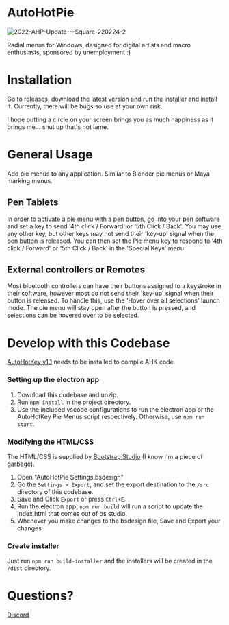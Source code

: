 # AutoHotPie

![2022-AHP-Update---Square-220224-2](https://user-images.githubusercontent.com/36665762/155584629-fd483863-2005-420f-ab3e-44369fe01884.gif)

Radial menus for Windows, designed for digital artists and macro enthusiasts, sponsored by unemployment :)

# Installation

Go to [releases](https://github.com/dumbeau/AutoHotPie/releases), download the latest version and run the installer and install it. Currently, there will be bugs so use at your own risk.

I hope putting a circle on your screen brings you as much happiness as it brings me... shut up that's not lame.

# General Usage

Add pie menus to any application. Similar to Blender pie menus or Maya marking menus.

## Pen Tablets

In order to activate a pie menu with a pen button, go into your pen software and set a key to send '4th click / Forward' or '5th Click / Back'. You may use any other key, but other keys may not send their 'key-up' signal when the pen button is released. You can then set the Pie menu key to respond to '4th click / Forward' or '5th Click / Back' in the 'Special Keys' menu.

## External controllers or Remotes

Most bluetooth controllers can have their buttons assigned to a keystroke in their software, however most do not send their 'key-up' signal when their button is released. To handle this, use the 'Hover over all selections' launch mode. The pie menu will stay open after the button is pressed, and selections can be hovered over to be selected.

# Develop with this Codebase

[AutoHotKey v1.1](https://www.autohotkey.com/) needs to be installed to compile AHK code.

### Setting up the electron app
1. Download this codebase and unzip.
2. Run `npm install` in the project directory.
3. Use the included vscode configurations to run the electron app or the AutoHotKey Pie Menus script respectively.  Otherwise, use `npm run start`.

### Modifying the HTML/CSS
The HTML/CSS is supplied by [Bootstrap Studio](https://bootstrapstudio.io/) (I know I'm a piece of garbage).
1. Open "AutoHotPie Settings.bsdesign"
2. Go the `Settings > Export`, and set the export destination to the `/src` directory of this codebase.
3. Save and Click `Export` or press `Ctrl+E`.
4. Run the electron app, `npm run build` will run a script to update the index.html that comes out of bs studio.
5. Whenever you make changes to the bsdesign file, Save and Export your changes.

### Create installer
Just run `npm run build-installer` and the installers will be created in the `/dist` directory.



# Questions?

[Discord](https://discord.gg/yszsupzR7d)
